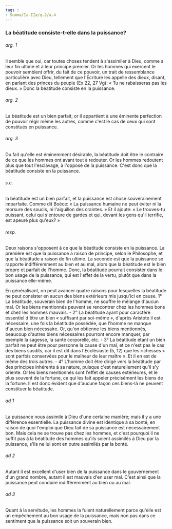```yaml
---
tags : 
- Summa/Ia-IIæ/q.2/a.4
---
```


### La béatitude consiste-t-elle dans la puissance?



###### arg. 1
Il semble que oui, car toutes choses tendent à s'assimiler à Dieu, comme à leur fin ultime et à leur principe premier. Or les hommes qui exercent le pouvoir semblent offrir, du fait de ce pouvoir, un trait de ressemblance particulière avec Dieu, tellement que l'Écriture les appelle des dieux, disant, en parlant des princes du peuple (Ex 22, 27 Vg): « Tu ne rabaisseras pas les dieux. » Donc la béatitude consiste en la puissance. 

###### arg. 2
La béatitude est un bien parfait; or il appartient à une éminente perfection de pouvoir régir même les autres, comme c'est le cas de ceux qui sont constitués en puissance. 

###### arg. 3
Du fait qu'elle est éminemment désirable, la béatitude doit être le contraire de ce que les hommes ont avant tout à redouter. Or les hommes redoutent plus que tout l'esclavage, à l'opposé de la puissance. C'est donc que la béatitude consiste en la puissance. 

###### s.c.
la béatitude est un bien parfait, et la puissance est chose souverainement imparfaite. Comme dit Boèce: « La puissance humaine ne peut éviter ni la morsure des soucis, ni l'aiguillon des craintes. » Et il ajoute: « Le trouves-tu puissant, celui qui s'entoure de gardes et qui, devant les gens qu'il terrifie, est apeuré plus qu'eux? » 

###### resp.
Deux raisons s'opposent à ce que la béatitude consiste en la puissance. La première est que la puissance a raison de principe, selon le Philosophe, et que la béatitude a raison de fin ultime. La seconde est que la puissance se rapporte indifféremment au bien et au mal, alors que la béatitude est le bien propre et parfait de l'homme. Donc, la béatitude pourrait consister dans le bon usage de la puissance, qui est l'effet de la vertu, plutôt que dans la puissance elle-même. 

En généralisant, on peut avancer quatre raisons pour lesquelles la béatitude ne peut consister en aucun des biens extérieurs mis jusqu'ici en cause. 1° La béatitude, souverain bien de l'homme, ne souffre le mélange d'aucun mal. Or les biens mentionnés peuvent se rencontrer chez les hommes bons et chez les hommes mauvais. - 2° La béatitude ayant pour caractère essentiel d'être un bien « suffisant par soi-même », d'après Aristote il est nécessaire, une fois la béatitude possédée, que l'homme ne manque d'aucun bien nécessaire. Or, qu'on obtienne les biens mentionnés, beaucoup d'autres biens nécessaires pourront encore manquer, par exemple la sagesse, la santé corporelle, etc. - 3° La béatitude étant un bien parfait ne peut être pour personne la cause d'un mal, et ce n'est pas le cas des biens susdits, car il est dit dans l'Ecclésiaste (5, 12) que les richesses « sont parfois conservées pour le malheur de leur maître ». Et il en est de même des trois autres. - 4° L'homme doit être dirigé vers la béatitude par des principes inhérents à sa nature, puisque c'est naturellement qu'il s'y oriente. Or les biens mentionnés sont l'effet de causes extérieures, et le plus souvent de la fortune, ce qui les fait appeler précisément les biens de la fortune. Il est donc évident que d'aucune façon ces biens-là ne peuvent constituer la béatitude. 

###### ad 1
La puissance nous assimile à Dieu d'une certaine manière; mais il y a une différence essentielle. La puissance divine est identique à sa bonté, en raison de quoi l'emploi que Dieu fait de sa puissance est nécessairement bon. Mais cela ne se trouve pas chez les hommes, et c'est pourquoi il ne suffit pas à la béatitude des hommes qu'ils soient assimilés à Dieu par la puissance, s'ils ne lui sont en outre assimilés par la bonté. 

###### ad 2
Autant il est excellent d'user bien de la puissance dans le gouvernement d'un grand nombre, autant il est mauvais d'en user mal. C'est ainsi que la puissance peut conduire indifféremment au bien ou au mal. 

###### ad 3
Quant à la servitude, les hommes la fuient naturellement parce qu'elle est un empêchement au bon usage de la puissance, mais non pas dans ce sentiment que la puissance soit un souverain bien. 

